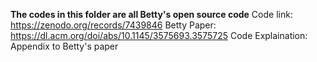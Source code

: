 **The codes in this folder are all Betty's open source code**
Code link: https://zenodo.org/records/7439846
Betty Paper: https://dl.acm.org/doi/abs/10.1145/3575693.3575725
Code Explaination: Appendix to Betty's paper